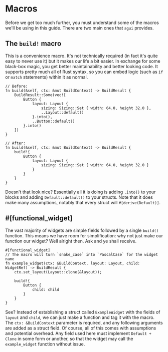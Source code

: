 # Macros

Before we get too much further, you must understand some of the macros we'll be using in this guide. There are two main ones that `agui` provides.

## The `build!` macro

This is a convenience macro. It's not technically required (in fact it's quite easy to never use it) but it makes our life a bit easier. In exchange for some black-box magic, you get better maintainability and better looking code. It supports pretty much all of Rust syntax, so you can embed logic (such as `if` or `match` statements) within it as normal.

```rust,noplaypen
// Before:
fn build(&self, ctx: &mut BuildContext) -> BuildResult {
    BuildResult::Some(vec![
        Button {
            layout: Layout {
                sizing: Sizing::Set { width: 64.0, height 32.0 },
                ..Layout::default()
            }.into(),
            ..Button::default()
        }.into()
    ])
}

// After:
fn build(&self, ctx: &mut BuildContext) -> BuildResult {
    build!{
        Button {
            layout: Layout {
                sizing: Sizing::Set { width: 64.0, height 32.0 }
            }
        }
    }
}
```

Doesn't that look nice? Essentially all it is doing is adding `.into()` to your blocks and adding `Default::default()` to your structs. Note that it does make many assumptions, notably that every struct will `#[derive(Default)]`.

## #[functional_widget]

The vast majority of widgets are simple fields followed by a single `build()` function. This means we have room for simplification: why not just make our function our widget? Well alright then. Ask and ye shall receive.

```rust,noplaypen
#[functional_widget]
// The macro will turn `snake_case` into `PascalCase` for the widget name
fn example_widget(ctx: &BuildContext, layout: Layout, child: WidgetRef) -> BuildResult {
    ctx.set_layout(Layout::clone(&layout));
    
    build!{
        Button {
            child: child
        }
    }
}
```

See? Instead of establishing a struct called `ExampleWidget` with the fields of `layout` and `child`, we can just make a function and tag it with the macro. The `ctx: &BuildContext` parameter is required, and any following arguments are added as a struct field. Of course, all of this comes with assumptions and potential overhead. Any field used here must implement `Default + Clone` in some form or another, so that the widget may call the `example_widget` function without issue.